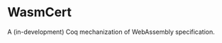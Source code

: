 WasmCert
================================================

A (in-development) Coq mechanization of WebAssembly specification.
